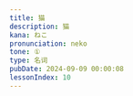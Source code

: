 ```yaml
---
title: 猫
description: 猫
kana: ねこ
pronunciation: neko
tone: ①
type: 名词
pubDate: 2024-09-09 00:00:08
lessonIndex: 10
---
```

